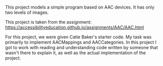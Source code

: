 This project models a simple program based on AAC devices. It has only two levels of images.

This project is taken from the assignment: 
https://accessibilityeducation.github.io/assignments/AAC/AAC.html

For this project, we were given Catie Baker's starter code. My task was primarily to implement AACMappings and AACCategories. In this project I got to work with reading and understanding code written by someone that wasn't there to explain it, as well as the actual implementation of the project. 

